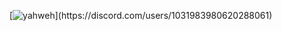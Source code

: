 [![yahweh]([https://lanyard.cnrad.dev/api/900072916597735444](https://lanyard.cnrad.dev/api/1055529931523764285))](https://discord.com/users/1031983980620288061)
